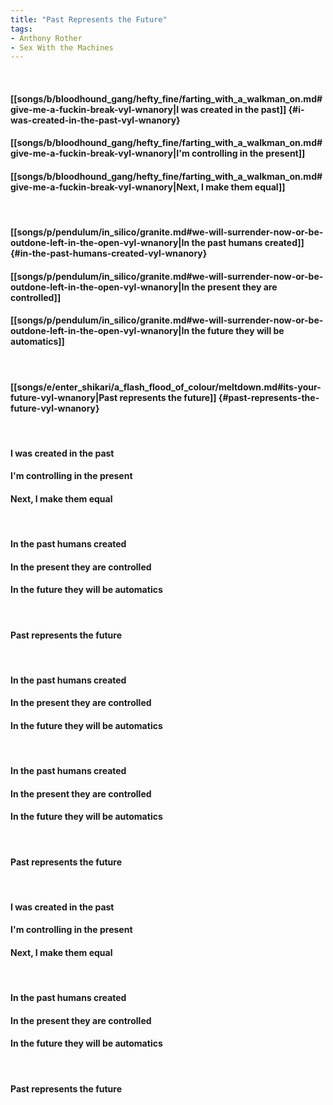 ```yaml
---
title: "Past Represents the Future"
tags:
- Anthony Rother
- Sex With the Machines
---
```

&nbsp;
#### [[songs/b/bloodhound_gang/hefty_fine/farting_with_a_walkman_on.md#give-me-a-fuckin-break-vyl-wnanory|I was created in the past]] {#i-was-created-in-the-past-vyl-wnanory}
#### [[songs/b/bloodhound_gang/hefty_fine/farting_with_a_walkman_on.md#give-me-a-fuckin-break-vyl-wnanory|I'm controlling in the present]]
#### [[songs/b/bloodhound_gang/hefty_fine/farting_with_a_walkman_on.md#give-me-a-fuckin-break-vyl-wnanory|Next, I make them equal]]
&nbsp;
#### [[songs/p/pendulum/in_silico/granite.md#we-will-surrender-now-or-be-outdone-left-in-the-open-vyl-wnanory|In the past humans created]] {#in-the-past-humans-created-vyl-wnanory}
#### [[songs/p/pendulum/in_silico/granite.md#we-will-surrender-now-or-be-outdone-left-in-the-open-vyl-wnanory|In the present they are controlled]]
#### [[songs/p/pendulum/in_silico/granite.md#we-will-surrender-now-or-be-outdone-left-in-the-open-vyl-wnanory|In the future they will be automatics]]
&nbsp;
#### [[songs/e/enter_shikari/a_flash_flood_of_colour/meltdown.md#its-your-future-vyl-wnanory|Past represents the future]] {#past-represents-the-future-vyl-wnanory}
&nbsp;
#### I was created in the past
#### I'm controlling in the present
#### Next, I make them equal
&nbsp;
#### In the past humans created
#### In the present they are controlled
#### In the future they will be automatics
&nbsp;
#### Past represents the future
&nbsp;
#### In the past humans created
#### In the present they are controlled
#### In the future they will be automatics
&nbsp;
#### In the past humans created
#### In the present they are controlled
#### In the future they will be automatics
&nbsp;
#### Past represents the future
&nbsp;
#### I was created in the past
#### I'm controlling in the present
#### Next, I make them equal
&nbsp;
#### In the past humans created
#### In the present they are controlled
#### In the future they will be automatics
&nbsp;
#### Past represents the future
